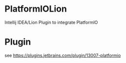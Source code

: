 # PlatformIOLion
Intellij IDEA/Lion Plugin to integrate PlatformIO

# Plugin
see https://plugins.jetbrains.com/plugin/13007-platformio
